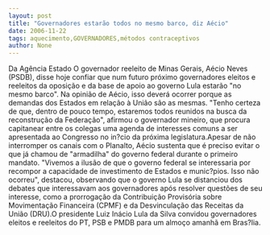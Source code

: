 ```yaml
---
layout: post
title: "Governadores estarão todos no mesmo barco, diz Aécio"
date: 2006-11-22
tags: aquecimento,GOVERNADORES,métodos contraceptivos
author: None
---
```


Da Agência Estado
O governador reeleito de Minas Gerais, Aécio Neves (PSDB), disse hoje confiar que num futuro próximo governadores eleitos e reeleitos da oposição e da base de apoio ao governo Lula estarão \"no mesmo barco\". Na opinião de Aécio, isso deverá ocorrer porque as demandas dos Estados em relação à União são as mesmas. 
\"Tenho certeza de que, dentro de pouco tempo, estaremos todos reunidos na busca da reconstrução da Federação\", afirmou o governador mineiro, que procura capitanear entre os colegas uma agenda de interesses comuns a ser apresentada ao Congresso no in?cio da próxima legislatura.Apesar de não interromper os canais com o Planalto, Aécio sustenta que é preciso evitar o que já chamou de \"armadilha\" do governo federal durante o primeiro mandato. 
\"Vivemos a ilusão de que o governo federal se interessaria por recompor a capacidade de investimento de Estados e munic?pios. Isso não ocorreu\", destacou, observando que o governo Lula se distanciou dos debates que interessavam aos governadores após resolver questões de seu interesse, como a prorrogação da Contribuição Provisória sobre Movimentação Financeira (CPMF) e da Desvinculação das Receitas da União (DRU).O presidente Luiz Inácio Lula da Silva convidou governadores eleitos e reeleitos do PT, PSB e PMDB para um almoço amanhã em Bras?lia.  